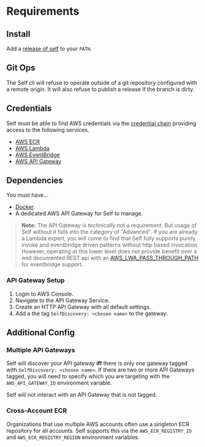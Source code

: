 # Requirements

## Install

Add a [release of self](https://github.com/linecard/self/releases) to your `PATH`.

## Git Ops

The Self cli will refuse to operate outside of a git repository configured with a remote origin. It will also refuse to publish a release if the branch is dirty.

## Credentials

Self must be able to find AWS credentials via the [credential chain](https://docs.aws.amazon.com/sdkref/latest/guide/standardized-credentials.html) providing access to the following services.

* [AWS ECR](https://aws.amazon.com/ecr/)
* [AWS Lambda](https://aws.amazon.com/lambda/)
* [AWS EventBridge](https://aws.amazon.com/eventbridge/)
* [AWS API Gateway](https://docs.aws.amazon.com/apigateway/)

## Dependencies

You must have...
* [Docker](https://www.docker.com/).
* A dedicated AWS API Gateway for Self to manage.

> **Note:** The API Gateway is _technically_ not a requirement. But usage of Self without it falls into the category of "Advanced". If you are already a Lambda expert, you will come to find that Self fully supports purely invoke and eventbridge driven patterns without http based invocation. However, operating at this lower level does not provide benefit over a well documented REST api with an [AWS_LWA_PASS_THROUGH_PATH](https://github.com/awslabs/aws-lambda-web-adapter) for eventbridge support.

### API Gateway Setup

1. Login to AWS Console.
1. Navigate to the API Gateway Service.
1. Create an HTTP API Gateway with all default settings.
1. Add a the tag `SelfDiscovery: <chosen name>` to the gateway.



## Additional Config

### Multiple API Gateways

Self will discover your API gateway **iff** there is only one gateway tagged with `SelfDiscovery: <chosen name>`. If there are two or more API Gateways tagged, you will need to specify which you are targeting with the `AWS_API_GATEWAY_ID` environment variable.

Self will not interact with an API Gateway that is not tagged.

### Cross-Account ECR

Organizations that use multiple AWS accounts often use a singleton ECR repository for all accounts. Self supports this via the `AWS_ECR_REGISTRY_ID` and `AWS_ECR_REGISTRY_REGION` environment variables.
